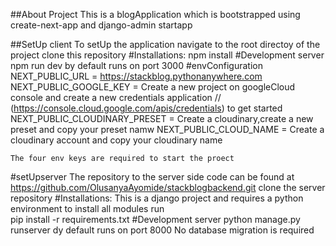 ##About Project
This is a blogApplication which is bootstrapped using create-next-app and django-admin startapp

##SetUp client
To setUp the application navigate to the root directoy of the project
  clone this repository
  #Installations:
  npm install
  #Development server
  npm run dev by default runs on port 3000
  #envConfiguration
    NEXT_PUBLIC_URL = https://stackblog.pythonanywhere.com
    NEXT_PUBLIC_GOOGLE_KEY = Create a new project on googleCloud console and create a new credentials application //
                            (https://console.cloud.google.com/apis/credentials) to get started
    NEXT_PUBLIC_CLOUDINARY_PRESET = Create a cloudinary,create a new preset and copy your preset namw
    NEXT_PUBLIC_CLOUD_NAME = Create a cloudinary account and copy your cloudinary name

    The four env keys are required to start the proect

#setUpserver
  The repository to the server side code can be found at https://github.com/OlusanyaAyomide/stackblogbackend.git
  clone the server repository
  #Installations:
  This is a django project and requires a python environment
  to install all modules run  
  pip install -r requirements.txt
  #Development server
  python manage.py runserver dy default runs on port 8000
  No database migration is required
  
  

